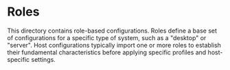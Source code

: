 # Roles

This directory contains role-based configurations. Roles define a base set of configurations for a specific type of system, such as a "desktop" or "server". Host configurations typically import one or more roles to establish their fundamental characteristics before applying specific profiles and host-specific settings.
